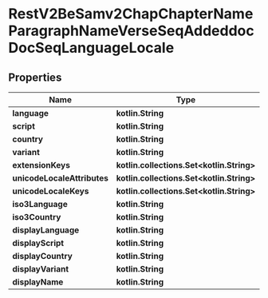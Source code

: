 
# RestV2BeSamv2ChapChapterNameParagraphNameVerseSeqAddeddocDocSeqLanguageLocale

## Properties
Name | Type | Description | Notes
------------ | ------------- | ------------- | -------------
**language** | **kotlin.String** |  |  [optional]
**script** | **kotlin.String** |  |  [optional]
**country** | **kotlin.String** |  |  [optional]
**variant** | **kotlin.String** |  |  [optional]
**extensionKeys** | **kotlin.collections.Set&lt;kotlin.String&gt;** |  |  [optional]
**unicodeLocaleAttributes** | **kotlin.collections.Set&lt;kotlin.String&gt;** |  |  [optional]
**unicodeLocaleKeys** | **kotlin.collections.Set&lt;kotlin.String&gt;** |  |  [optional]
**iso3Language** | **kotlin.String** |  |  [optional]
**iso3Country** | **kotlin.String** |  |  [optional]
**displayLanguage** | **kotlin.String** |  |  [optional]
**displayScript** | **kotlin.String** |  |  [optional]
**displayCountry** | **kotlin.String** |  |  [optional]
**displayVariant** | **kotlin.String** |  |  [optional]
**displayName** | **kotlin.String** |  |  [optional]
